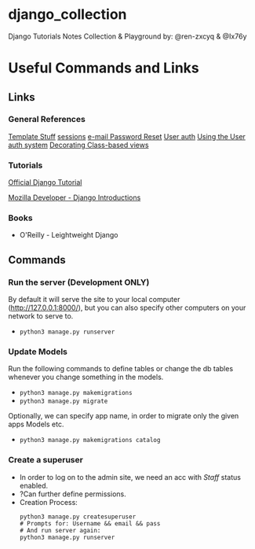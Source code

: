 # django_collection
Django Tutorials Notes Collection & Playground
by: @ren-zxcyq & @Ix76y

# Useful Commands and Links

## Links

### General References
[Template Stuff](https://docs.djangoproject.com/en/3.1/ref/templates/language/)
[sessions](https://docs.djangoproject.com/en/3.1/topics/http/sessions/)
[e-mail Password Reset](https://docs.djangoproject.com/en/3.1/topics/email/)
[User auth](https://docs.djangoproject.com/en/3.1/topics/auth/)
[Using the User auth system](https://docs.djangoproject.com/en/3.1/topics/auth/default/)
[Decorating Class-based views](https://docs.djangoproject.com/en/3.1/topics/class-based-views/intro/#decorating-class-based-views)


### Tutorials

[Official Django Tutorial](https://docs.djangoproject.com/en/3.1/intro/tutorial01/)

[Mozilla Developer - Django Introductions](https://developer.mozilla.org/en-US/docs/Learn/Server-side/Django/Introduction)


### Books

- O'Reilly - Leightweight Django

## Commands
### Run the server (Development ONLY)
By default it will serve the site to your local computer (http://127.0.0.1:8000/), but you can also specify other computers on your network to serve to.

- `python3 manage.py runserver`

### Update Models
Run the following commands to define tables or change the db tables whenever you change something in the models.
- `python3 manage.py makemigrations`
- `python3 manage.py migrate`

Optionally, we can specify app name, in order to migrate only the given apps Models etc.
- `python3 manage.py makemigrations catalog`

### Create a superuser
- In order to log on to the admin site, we need an acc with <i>Staff</i> status enabled.
- ?Can further define permissions.
- Creation Process:
  ```
  python3 manage.py createsuperuser
  # Prompts for: Username && email && pass
  # And run server again:
  python3 manage.py runserver
  ```
